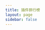 ```yaml
---
title: 插件排行榜
layout: page
sidebar: false
---
```


<!-- markdownlint-disable -->

<!-- <script setup>
import PluginsChart from "./components/PluginsChart.vue"
</script>

<PluginsChart /> -->
